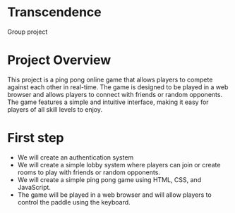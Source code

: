 # Transcendence
Group project


# Project Overview
This project is a ping pong online game that allows players to compete against each other in real-time. The game is designed to be played in a web browser and allows players to connect with friends or random opponents. The game features a simple and intuitive interface, making it easy for players of all skill levels to enjoy.

# First step

- We will create an authentication system
- We will create a simple lobby system where players can join or create rooms to play with friends or random opponents.
- We will create a simple ping pong game using HTML, CSS, and JavaScript.
- The game will be played in a web browser and will allow players to control the paddle using the keyboard.

